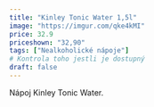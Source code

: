 ```yaml
---
title: "Kinley Tonic Water 1,5l"
image: "https://imgur.com/qke4kMI"
price: 32.9
priceshown: "32,90"
tags: ["Nealkoholické nápoje"]
# Kontrola toho jestli je dostupný
draft: false
---
```


Nápoj Kinley Tonic Water.
